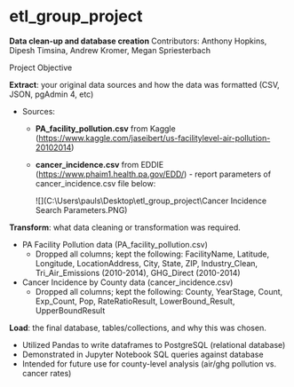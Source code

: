 # etl_group_project
**Data clean-up and database creation**
Contributors: Anthony Hopkins, Dipesh Timsina, Andrew Kromer, Megan Spriesterbach

Project Objective

**Extract**: your original data sources and how the data was formatted (CSV, JSON, pgAdmin 4, etc)

- Sources: 

  - **PA_facility_pollution.csv** from Kaggle (https://www.kaggle.com/jaseibert/us-facilitylevel-air-pollution-20102014)

  - **cancer_incidence.csv** from EDDIE (https://www.phaim1.health.pa.gov/EDD/) - report parameters of cancer_incidence.csv file below:

    ![](C:\Users\pauls\Desktop\etl_group_project\Cancer Incidence Search Parameters.PNG)

**Transform**: what data cleaning or transformation was required.

- PA Facility Pollution data (PA_facility_pollution.csv)
  - Dropped all columns; kept the following: FacilityName, Latitude, Longitude, LocationAddress, City, State, ZIP, Industry_Clean, Tri_Air_Emissions (2010-2014), GHG_Direct (2010-2014) 
- Cancer Incidence by County data (cancer_incidence.csv)
  - Dropped all columns; kept the following: County, YearStage, Count, Exp_Count, Pop, RateRatioResult, LowerBound_Result, UpperBoundResult

**Load**: the final database, tables/collections, and why this was chosen.

- Utilized Pandas to write dataframes to PostgreSQL (relational database)
- Demonstrated in Jupyter Notebook SQL queries against database
- Intended for future use for county-level analysis (air/ghg pollution vs. cancer rates)

